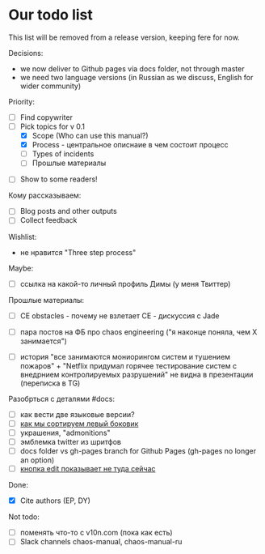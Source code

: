 # Our todo list

This list will be removed from a release version, keeping fere for now. 

Decisions:

- we now deliver to Github pages via docs folder, not through master
- we need two language versions (in Russian as we discuss, English for wider community)

Priority:

* [ ] Find copywriter
* [ ] Pick topics for v 0.1
    * [x] Scope (Who can use this manual?)
    * [x] Process - центральное описнаие в чем состоит процесс
    * [ ] Types of incidents
    * [ ] Прошлые материалы
- [ ] Show to some readers! 

Кому рассказываем:

- [ ] Blog posts and other outputs
- [ ] Collect feedback 

Wishlist:

- не нравится "Three step process"

Maybe:

- [ ] ссылка на какой-то личный профиль Димы (у меня Твиттер)

Прошлые материалы:

- [ ] CE obstacles - почему не взлетает CE - дискуссия  c Jade

- [ ] пара постов на ФБ про chaos engineering ("я наконце поняла, чем X занимается")

- [ ] история "все занимаются мониорингом систем и тушением пожаров" + 
      "Netflix придумал горячее тестирование систем с внедрнием контролируемых разрушений"
       не видна в презентации (переписка в TG) 

Разобрться с деталями #docs:

- [ ] как вести две языковые версии?
- [ ] [как мы сортируем левый боковик](https://github.com/mkdocs/mkdocs/issues/2113)
- [ ] украшения, "admonitions"
- [ ] эмблемка twitter из шритфов
- [ ] docs folder vs gh-pages branch for Github Pages (gh-pages no longer an option)
- [ ] [кнопка edit показывает не туда сейчас](https://github.com/chaos-manual/docs/issues/1)
 
Done:

- [x] Cite authors (EP, DY)

Not todo:

- [ ] поменять что-то с v10n.com (пока как есть)
- [ ] Slack channels chaos-manual, chaos-manual-ru